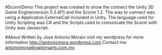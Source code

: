 #ScormDemo
This project was created to show the connect the Unity 3D Game Engine(version 5.3.4f1) and the Scorm 1.2.
The way to connect was using a Application.ExternalCall incluided in Unity. The language used for Unity Scripting was C# and the Scripts used to comunicate the Scorm with Unity was Javascript. 

#About
Written by Jose Antonio Mora\n
visit my wordpress for more information http://jantoniomora.wordpress.com
Contact me: antoniomora@raptorsarts.com.mx  
